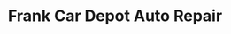 ---
title: "Frank Car Depot Auto Repair"
url: /belleville/frank-car-depot-auto-repair/
shop: car repair
---
